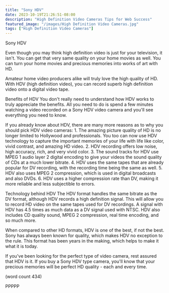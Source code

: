 ```yaml
---
title: "Sony HDV"
date: 2023-10-19T21:26:51-08:00
description: "High Definition Video Cameras Tips for Web Success"
featured_image: "/images/High Definition Video Cameras.jpg"
tags: ["High Definition Video Cameras"]
---
```


Sony HDV

Even though you may think high definition video is
just for your television, it isn't.  You can get
that very same quality on your home movies as well.
You can turn your home movies and precious memories
into works of art with HD.

Amateur home video producers alike will truly love
the high quality of HD.  With HDV (high definition
video), you can record superb high definition video
onto a digital video tape.  

Benefits of HDV
You don't really need to understand how HDV works
to truly appreciate the benefits.  All you need to
do is spend a few minutes watching a video recorded
on a Sony HDV video camera and you'll see everything
you need to know.

If you already know about HDV, there are many more
reasons as to why you should pick HDV video cameras:
	1.  The amazing picture quality of HD is no
longer limited to Hollywood and professionals.  You
too can now use HDV technology to capture the 
important memories of your life with life like color,
vivid contrast, and amazing HD video.
	2.  HDV recording offers low noise, high
accuracy, rich, and very vivid color.
	3.  The sound tracks for HDV use MPEG 1
audio layer 2 digital encoding to give your videos
the sound quality of CDs at a much lower bitrate.
	4.  HDV uses the same tapes that are already
popular for DV recording, with the recording time
being the same as well.
	5.  HDV also uses MPEG 2 compression, which
is used in digital broadcasts and also DVDs.
	6.  HDV uses a higher compression rate than
DV, making it more reliable and less subjectible to
errors.

Technology behind HDV
The HDV format handles the same bitrate as the DV
format, although HDV records a high definition 
signal.  This will allow you to record HD video on
the same tapes used for DV recordings.  A signal with
HDV has 4.5 times as much data as a DV signal used
with NTSC.  HDV also includes CD quality sound, 
MPEG 2 compression, real time encoding, and so much
more.  

When compared to other HD formats, HDV is one of
the best, if not the best.  Sony has always been
known for quality, which makes HDV no exception to
the rule.  This format has been years in the making,
which helps to make it what it is today.

If you've been looking for the perfect type of 
video camera, rest assured that HDV is it.  If
you buy a Sony HDV type camera, you'll know that
your precious memories will be perfect HD quality -
each and every time.

(word count 434)

PPPPP
